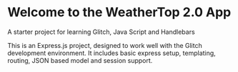 Welcome to the WeatherTop 2.0 App
==============================

A starter project for learning Glitch, Java Script and Handlebars

This is an Express.js project, designed to work well with the Glitch development environment. It includes basic express setup, templating, routing, JSON based model and session support.

